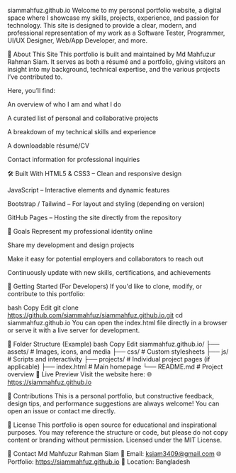 siammahfuz.github.io
Welcome to my personal portfolio website, a digital space where I showcase my skills, projects, experience, and passion for technology. This site is designed to provide a clear, modern, and professional representation of my work as a Software Tester, Programmer, UI/UX Designer, Web/App Developer, and more.

📌 About This Site
This portfolio is built and maintained by Md Mahfuzur Rahman Siam. It serves as both a résumé and a portfolio, giving visitors an insight into my background, technical expertise, and the various projects I’ve contributed to.

Here, you’ll find:

An overview of who I am and what I do

A curated list of personal and collaborative projects

A breakdown of my technical skills and experience

A downloadable résumé/CV

Contact information for professional inquiries

🛠️ Built With
HTML5 & CSS3 – Clean and responsive design

JavaScript – Interactive elements and dynamic features

Bootstrap / Tailwind – For layout and styling (depending on version)

GitHub Pages – Hosting the site directly from the repository

🎯 Goals
Represent my professional identity online

Share my development and design projects

Make it easy for potential employers and collaborators to reach out

Continuously update with new skills, certifications, and achievements

🚀 Getting Started (For Developers)
If you'd like to clone, modify, or contribute to this portfolio:

bash
Copy
Edit
git clone https://github.com/siammahfuz/siammahfuz.github.io.git
cd siammahfuz.github.io
You can open the index.html file directly in a browser or serve it with a live server for development.

📂 Folder Structure (Example)
bash
Copy
Edit
siammahfuz.github.io/
├── assets/             # Images, icons, and media
├── css/                # Custom stylesheets
├── js/                 # Scripts and interactivity
├── projects/           # Individual project pages (if applicable)
├── index.html          # Main homepage
└── README.md           # Project overview
📸 Live Preview
Visit the website here:
🌐 https://siammahfuz.github.io

🙌 Contributions
This is a personal portfolio, but constructive feedback, design tips, and performance suggestions are always welcome! You can open an issue or contact me directly.

📄 License
This portfolio is open source for educational and inspirational purposes. You may reference the structure or code, but please do not copy content or branding without permission. Licensed under the MIT License.

💬 Contact
Md Mahfuzur Rahman Siam
📧 Email: ksiam3409@gmail.com
🌐 Portfolio: https://siammahfuz.github.io
📌 Location: Bangladesh
